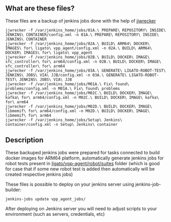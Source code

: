 ## What are these files?

These files are a backup of jenkins jobs done with the help of [jjwrecker][1]

```
jjwrecker -f /var/jenkins_home/jobs/01A.\ PREPARE\ REPOSITORY\ INSIDE\ JENKINS\ CONTAINER/config.xml -n 01A.\ PREPARE\ REPOSITORY\ INSIDE\ JENKINS\ CONTAINER
jjwrecker -f /var/jenkins_home/jobs/02A.\ BUILD\ ARM64\ DOCKER\ IMAGES\ for\ ligato\ vpp_agent/config.xml -n 02A.\ BUILD\ ARM64\ DOCKER\ IMAGES\ for\ ligato\ vpp_agent
jjwrecker -f /var/jenkins_home/jobs/02B.\ BUILD\ DOCKER\ IMAGE\ sfc_controller\ for\ arm64/config.xml -n 02B.\ BUILD\ DOCKER\ IMAGE\ sfc_controller\ for\ arm64
jjwrecker -f /var/jenkins_home/jobs/03A.\ GENERATE\ LIGATO-ROBOT-TEST\ JENKINS\ JOBS\ VIA\ JJB/config.xml -n 03A.\ GENERATE\ LIGATO-ROBOT-TEST\ JENKINS\ JOBS\ VIA\ JJB
jjwrecker -f /var/jenkins_home/jobs/M01A.\ Fix\ found\ problems/config.xml -n M01A.\ Fix\ found\ problems
jjwrecker -f /var/jenkins_home/jobs/M02C.\ BUILD\ DOCKER\ IMAGE\ kafka\ for\ arm64/config.xml -n M02C.\ BUILD\ DOCKER\ IMAGE\ kafka\ for\ arm64
jjwrecker -f /var/jenkins_home/jobs/M02D.\ BUILD\ DOCKER\ IMAGE\ libmemif\ for\ arm64/config.xml -n M02D.\ BUILD\ DOCKER\ IMAGE\ libmemif\ for\ arm64
jjwrecker -f /var/jenkins_home/jobs/Setup\ Jenkins\ container/config.xml -n Setup\ Jenkins\ container
```
## Description
These backuped jenkins jobs were prepared for tasks connected to build docker images for ARM64 platform, automatically generate jenkins jobs for robot tests present in [ligato/vpp-agent/robot/suites][2] folder (which is good for case that if some new robot test is added then automatically will be created respective jenkins jobs)

These files is possible to deploy on your jenkins server using jenkins-job-builder:
```
jenkins-jobs update vpp_agent_jobs/
``` 
After deploying on Jenkins server you will need to adjust scripts to your environment (such as servers, credentials, etc)

[1]: https://github.com/ktdreyer/jenkins-job-wrecker
[2]: ../../robot/suites
